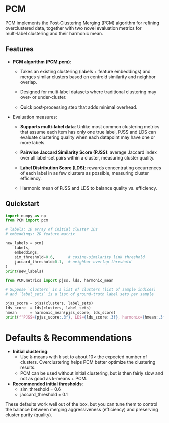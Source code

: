 # PCM
PCM implements the Post‑Clustering Merging (PCM) algorithm for refining overclustered data, together with two novel evaluation metrics for multi‑label clustering and their harmonic mean.

## Features

- **PCM algorithm (PCM.pcm)**:

  - Takes an existing clustering (labels + feature embeddings) and merges similar clusters based on centroid similarity and neighbor overlap.

  - Designed for multi‑label datasets where traditional clustering may over‑ or under‑cluster.

  - Quick post‑processing step that adds minimal overhead.

- Evaluation measures:

  - **Supports multi-label data**: Unlike most common clustering metrics that assume each item has only one true label, PJSS and LDS can evaluate clustering quality when each datapoint may have one or more labels.
  - **Pairwise Jaccard Similarity Score (PJSS)**: average Jaccard index over all label-set pairs within a cluster, measuring cluster quality.

  - **Label Distribution Score (LDS)**: rewards concentrating occurrences of each label in as few clusters as possible, measuring cluster efficiency.

  - Harmonic mean of PJSS and LDS to balance quality vs. efficiency.
 
## Quickstart

```python
import numpy as np
from PCM import pcm

# labels: 1D array of initial cluster IDs
# embeddings: 2D feature matrix

new_labels = pcm(
    labels,
    embeddings,
    sim_threshold=0.6,      # cosine‐similarity link threshold
    jaccard_threshold=0.1,  # neighbor‐overlap threshold
)
print(new_labels)
```


```python
from PCM.metrics import pjss, lds, harmonic_mean

# Suppose `clusters` is a list of clusters (list of sample indices)
# and `label_sets` is a list of ground‑truth label sets per sample

pjss_score = pjss(clusters, label_sets)
lds_score  = lds(clusters, label_sets)
hmean      = harmonic_mean(pjss_score, lds_score)
print(f"PJSS={pjss_score:.3f}, LDS={lds_score:.3f}, harmonic={hmean:.3f}")
```

# Defaults & Recommendations
- **Initial clustering**:
  - Use k-means with *k* set to about 10× the expected number of clusters. Overclustering helps PCM better optimize the clustering results.
  - PCM can be used without initial clustering, but is then fairly slow and not as good as k-means + PCM.
- **Recommended initial thresholds**:
  - sim_threshold = 0.6
  - jaccard_threshold = 0.1

These defaults work well out of the box, but you can tune them to control the balance between merging aggressiveness (efficiency) and preserving cluster purity (quality).
